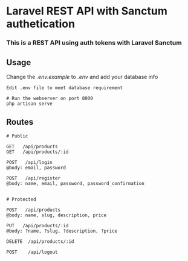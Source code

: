 # Laravel REST API with Sanctum authetication

### This is a REST API using auth tokens with Laravel Sanctum

## Usage

Change the *.env.example* to *.env* and add your database info

```
Edit .env file to meet database requirement

# Run the webserver on port 8000
php artisan serve
```

## Routes

```
# Public

GET   /api/products
GET   /api/products/:id

POST   /api/login
@body: email, password

POST   /api/register
@body: name, email, password, password_confirmation


# Protected

POST   /api/products
@body: name, slug, description, price

PUT   /api/products/:id
@body: ?name, ?slug, ?description, ?price

DELETE  /api/products/:id

POST    /api/logout
```
